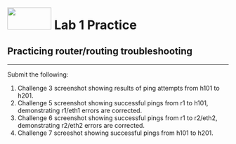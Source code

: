 # <img src="https://www.tamusa.edu/brandguide/jpeglogos/tamusa_final_logo_bw1.jpg" width="100" height="50"> Lab 1 Practice
## Practicing router/routing troubleshooting
--- 
Submit the following:
1. Challenge 3 screenshot showing results of ping attempts from h101 to h201.
2. Challenge 5 screenshot showing successful pings from r1 to h101, demonstrating r1/eth1 errors are corrected.
3. Challenge 6 screenshot showing successful pings from r1 to r2/eth2, demonstrating r2/eth2 errors are corrected.
4. Challenge 7 screeshot showing successful pings from h101 to h201.
